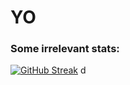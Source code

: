 # YO
### Some irrelevant stats:
[![GitHub Streak](http://github-readme-streak-stats.herokuapp.com?user=kubabialy)](https://git.io/streak-stats)
d
